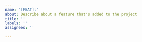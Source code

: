 ```yaml
---
name: "[FEAT]:"
about: Describe about a feature that's added to the project
title: ''
labels: ''
assignees: ''

---
```



